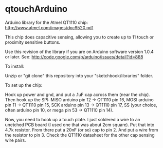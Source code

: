 qtouchArduino
=============

Arduino library for the Atmel QT1110 chip: http://www.atmel.com/images/doc9520.pdf

This chip does capacitive sensing, allowing you to create up to 11 touch or proximity sensitive buttons.


Use this revision of the library if you are on Arduino software version 1.0.4 or later.  See: http://code.google.com/p/arduino/issues/detail?id=888

To install:

Unzip or "git clone" this repository into your "sketchbook/libraries" folder.

To set up the chip:

Hook up power and gnd, and put a .1uF cap across them (near the chip).  
Then hook up the SPI:
MISO arduino pin 12 -> QT1110 pin 16, 
MOSI arduino pin 11 -> QT1110 pin 15,
SCK arduino pin 13  -> QT1110 pin 17, 
SS (your choice, often arduino pin 10, or mega pin 53 -> QT1110 pin 14).    

Now, you need to hook up a touch plate.  I just soldered a wire to an unetched PCB board (I used one that was about 2cm square).  Put that into 4.7k resistor.  From there put a 20nF (or so) cap to pin 2.  And put a wire from the resistor to pin 3.  Check the QT1110 datasheet for the other cap sensing wire pairs.


